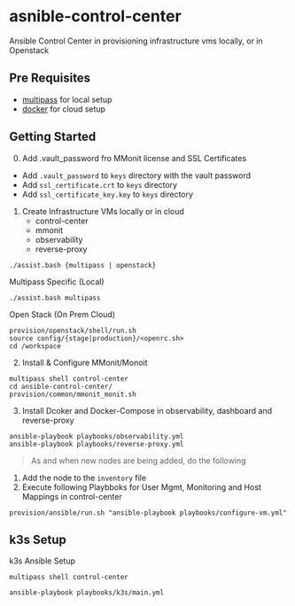 # asnible-control-center

Ansible Control Center in provisioning infrastructure vms
locally, or in Openstack

## Pre Requisites

-   [multipass](https://multipass.run/) for local setup
-   [docker](https://www.docker.com/) for cloud setup

## Getting Started

0. Add .vault_password fro MMonit license and SSL Certificates

-   Add `.vault_password` to `keys` directory with the vault password
-   Add `ssl_certificate.crt` to `keys` directory
-   Add `ssl_certificate_key.key` to `keys` directory

1. Create Infrastructure VMs locally or in cloud
    - control-center
    - mmonit
    - observability
    - reverse-proxy

```
./assist.bash {multipass | openstack}
```

Multipass Specific (Local)

```
./assist.bash multipass
```

Open Stack (On Prem Cloud)

```
provision/openstack/shell/run.sh
source config/{stage|production}/<openrc.sh>
cd /workspace
```

2. Install & Configure MMonit/Monoit

```
multipass shell control-center
cd ansible-control-center/
provision/common/mmonit_monit.sh
```

3. Install Dcoker and Docker-Compose in observability, dashboard and reverse-proxy

```
ansible-playbook playbooks/observability.yml
ansible-playbook playbooks/reverse-proxy.yml
```

> As and when new nodes are being added, do the following

1. Add the node to the `inventory` file
2. Execute following Playbboks for User Mgmt, Monitoring and Host Mappings in control-center

```
provision/ansible/run.sh "ansible-playbook playbooks/configure-vm.yml"
```

## k3s Setup

k3s Ansible Setup

```
multipass shell control-center

ansible-playbook playbooks/k3s/main.yml
```
